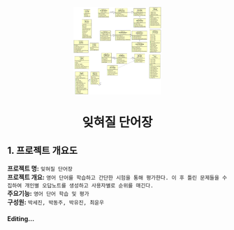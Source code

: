 <p align="center">
  <a href="https://github.com/Lua-kr/kosta-1st-miniproject">
    <img src="class_diagram.gif" alt="Logo" width="200" height="200">
  </a>
  <h1 align="center">잊혀질 단어장</h3>
</p>

## 1. 프로젝트 개요도
**프로젝트 명:**   `잊혀질 단어장`<br />
**프로젝트 개요:** `영어 단어를 학습하고 간단한 시험을 통해 평가한다. 이 후 틀린 문제들을 수집하여 개인별 오답노트를 생성하고 사용자별로 순위를 매긴다.`<br />
**주요기능:**      `영어 단어 학습 및 평가`<br />
**구성원:**        `박세진, 박동주, 박유진, 최윤우`<br />



#### Editing...
